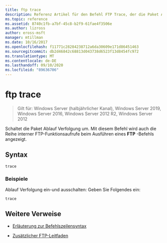 ```yaml
---
title: ftp trace
description: Referenz Artikel für den Befehl FTP Trace, der die Paket Ablauf Verfolgung schaltet.
ms.topic: reference
ms.assetid: 8740c1fb-a7bf-45c8-b2f9-61fae4f3506e
ms.author: lizross
author: eross-msft
manager: mtillman
ms.date: 10/16/2017
ms.openlocfilehash: f11771c28284238712a6da30609e171d86451463
ms.sourcegitcommit: db2d46842c68813d043738d6523f13d8454fc972
ms.translationtype: MT
ms.contentlocale: de-DE
ms.lasthandoff: 09/10/2020
ms.locfileid: "89636706"
---
```

# <a name="ftp-trace"></a>ftp trace

> Gilt für: Windows Server (halbjährlicher Kanal), Windows Server 2019, Windows Server 2016, Windows Server 2012 R2, Windows Server 2012

Schaltet die Paket Ablauf Verfolgung um. Mit diesem Befehl wird auch die Reihe interner FTP-Funktionsaufrufe beim Ausführen eines **FTP** -Befehls angezeigt.

## <a name="syntax"></a>Syntax

```
trace
```

### <a name="examples"></a>Beispiele

Ablauf Verfolgung ein-und ausschalten: Geben Sie Folgendes ein:

```
trace
```

## <a name="additional-references"></a>Weitere Verweise

- [Erläuterung zur Befehlszeilensyntax](command-line-syntax-key.md)

- [Zusätzlicher FTP-Leitfaden](/previous-versions/orphan-topics/ws.10/cc756013(v=ws.10))
